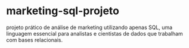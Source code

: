 # marketing-sql-projeto
projeto prático de análise de marketing utilizando apenas SQL, uma linguagem essencial para analistas e cientistas de dados que trabalham com bases relacionais.
